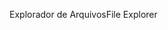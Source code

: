 <span data-ttu-id="55bbd-101">Explorador de Arquivos</span><span class="sxs-lookup"><span data-stu-id="55bbd-101">File Explorer</span></span>